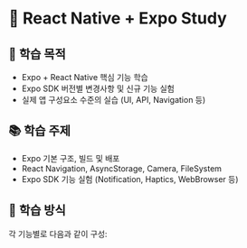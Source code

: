 # 📱 React Native + Expo Study

## 🎯 학습 목적

- Expo + React Native 핵심 기능 학습
- Expo SDK 버전별 변경사항 및 신규 기능 실험
- 실제 앱 구성요소 수준의 실습 (UI, API, Navigation 등)

## 📚 학습 주제

- Expo 기본 구조, 빌드 및 배포
- React Navigation, AsyncStorage, Camera, FileSystem
- Expo SDK 기능 실험 (Notification, Haptics, WebBrowser 등)

## 🧩 학습 방식

각 기능별로 다음과 같이 구성:
